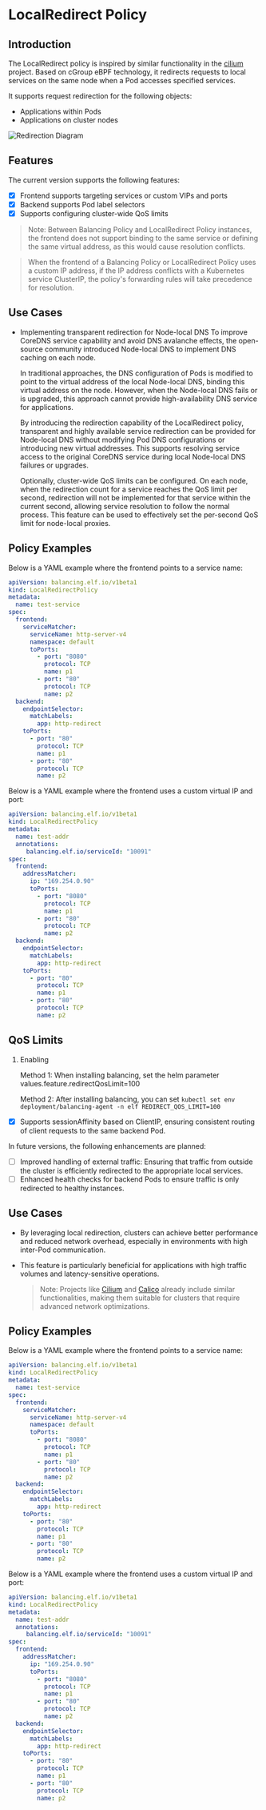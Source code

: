 # LocalRedirect Policy

## Introduction

The LocalRedirect policy is inspired by similar functionality in the [cilium](https://github.com/cilium/cilium) project. Based on cGroup eBPF technology, it redirects requests to local services on the same node when a Pod accesses specified services.

It supports request redirection for the following objects:
* Applications within Pods
* Applications on cluster nodes

![Redirection Diagram](../images/localRedirect.png)

## Features

The current version supports the following features:

* [x] Frontend supports targeting services or custom VIPs and ports
* [x] Backend supports Pod label selectors
* [x] Supports configuring cluster-wide QoS limits

> Note: Between Balancing Policy and LocalRedirect Policy instances, the frontend does not support binding to the same service or defining the same virtual address, as this would cause resolution conflicts.

> When the frontend of a Balancing Policy or LocalRedirect Policy uses a custom IP address, if the IP address conflicts with a Kubernetes service ClusterIP, the policy's forwarding rules will take precedence for resolution.

## Use Cases

* Implementing transparent redirection for Node-local DNS
  To improve CoreDNS service capability and avoid DNS avalanche effects, the open-source community introduced Node-local DNS to implement DNS caching on each node.

  In traditional approaches, the DNS configuration of Pods is modified to point to the virtual address of the local Node-local DNS, binding this virtual address on the node. However, when the Node-local DNS fails or is upgraded, this approach cannot provide high-availability DNS service for applications.

  By introducing the redirection capability of the LocalRedirect policy, transparent and highly available service redirection can be provided for Node-local DNS without modifying Pod DNS configurations or introducing new virtual addresses. This supports resolving service access to the original CoreDNS service during local Node-local DNS failures or upgrades.

  Optionally, cluster-wide QoS limits can be configured. On each node, when the redirection count for a service reaches the QoS limit per second, redirection will not be implemented for that service within the current second, allowing service resolution to follow the normal process. This feature can be used to effectively set the per-second QoS limit for node-local proxies.

## Policy Examples

Below is a YAML example where the frontend points to a service name:

```yaml
apiVersion: balancing.elf.io/v1beta1
kind: LocalRedirectPolicy
metadata:
  name: test-service
spec:
  frontend:
    serviceMatcher:
      serviceName: http-server-v4
      namespace: default
      toPorts:
        - port: "8080"
          protocol: TCP
          name: p1
        - port: "80"
          protocol: TCP
          name: p2
  backend:
    endpointSelector:
      matchLabels:
        app: http-redirect
    toPorts:
      - port: "80"
        protocol: TCP
        name: p1
      - port: "80"
        protocol: TCP
        name: p2
```

Below is a YAML example where the frontend uses a custom virtual IP and port:

```yaml
apiVersion: balancing.elf.io/v1beta1
kind: LocalRedirectPolicy
metadata:
  name: test-addr
  annotations:
     balancing.elf.io/serviceId: "10091"
spec:
  frontend:
    addressMatcher:
      ip: "169.254.0.90"
      toPorts:
        - port: "8080"
          protocol: TCP
          name: p1
        - port: "80"
          protocol: TCP
          name: p2
  backend:
    endpointSelector:
      matchLabels:
        app: http-redirect
    toPorts:
      - port: "80"
        protocol: TCP
        name: p1
      - port: "80"
        protocol: TCP
        name: p2
```

## QoS Limits

1. Enabling

    Method 1: When installing balancing, set the helm parameter values.feature.redirectQosLimit=100

    Method 2: After installing balancing, you can set `kubectl set env deployment/balancing-agent -n elf REDIRECT_QOS_LIMIT=100`
* [x] Supports sessionAffinity based on ClientIP, ensuring consistent routing of client requests to the same backend Pod.

In future versions, the following enhancements are planned:

* [ ] Improved handling of external traffic: Ensuring that traffic from outside the cluster is efficiently redirected to the appropriate local services.
* [ ] Enhanced health checks for backend Pods to ensure traffic is only redirected to healthy instances.

## Use Cases

* By leveraging local redirection, clusters can achieve better performance and reduced network overhead, especially in environments with high inter-Pod communication.
* This feature is particularly beneficial for applications with high traffic volumes and latency-sensitive operations.

  > Note: Projects like [Cilium](https://github.com/cilium/cilium) and [Calico](https://github.com/projectcalico/calico) already include similar functionalities, making them suitable for clusters that require advanced network optimizations.

## Policy Examples

Below is a YAML example where the frontend points to a service name:

```yaml
apiVersion: balancing.elf.io/v1beta1
kind: LocalRedirectPolicy
metadata:
  name: test-service
spec:
  frontend:
    serviceMatcher:
      serviceName: http-server-v4
      namespace: default
      toPorts:
        - port: "8080"
          protocol: TCP
          name: p1
        - port: "80"
          protocol: TCP
          name: p2
  backend:
    endpointSelector:
      matchLabels:
        app: http-redirect
    toPorts:
      - port: "80"
        protocol: TCP
        name: p1
      - port: "80"
        protocol: TCP
        name: p2
```

Below is a YAML example where the frontend uses a custom virtual IP and port:

```yaml
apiVersion: balancing.elf.io/v1beta1
kind: LocalRedirectPolicy
metadata:
  name: test-addr
  annotations:
     balancing.elf.io/serviceId: "10091"
spec:
  frontend:
    addressMatcher:
      ip: "169.254.0.90"
      toPorts:
        - port: "8080"
          protocol: TCP
          name: p1
        - port: "80"
          protocol: TCP
          name: p2
  backend:
    endpointSelector:
      matchLabels:
        app: http-redirect
    toPorts:
      - port: "80"
        protocol: TCP
        name: p1
      - port: "80"
        protocol: TCP
        name: p2
```
